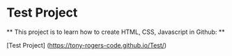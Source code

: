 
# Test Project

** This project is to learn how to create HTML, CSS, Javascript in Github: **

[Test Project] (https://tony-rogers-code.github.io/Test/)
  

